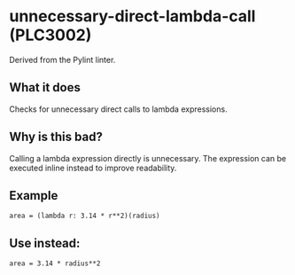 # unnecessary-direct-lambda-call (PLC3002)
Derived from the Pylint linter.
## What it does
Checks for unnecessary direct calls to lambda expressions.
## Why is this bad?
Calling a lambda expression directly is unnecessary. The expression can be
executed inline instead to improve readability.
## Example
```
area = (lambda r: 3.14 * r**2)(radius)
```
## Use instead:
```
area = 3.14 * radius**2
```